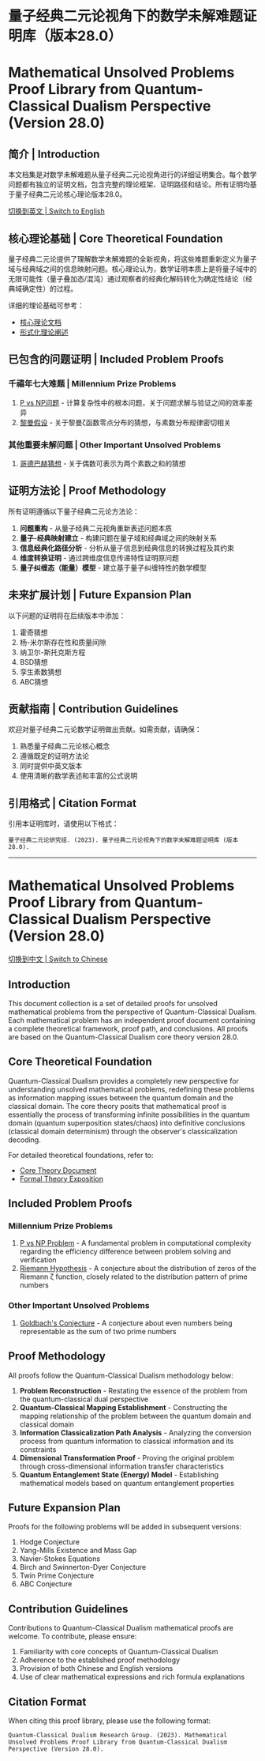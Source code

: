 # 量子经典二元论视角下的数学未解难题证明库（版本28.0）
# Mathematical Unsolved Problems Proof Library from Quantum-Classical Dualism Perspective (Version 28.0)

## 简介 | Introduction

本文档集是对数学未解难题从量子经典二元论视角进行的详细证明集合。每个数学问题都有独立的证明文档，包含完整的理论框架、证明路径和结论。所有证明均基于量子经典二元论核心理论版本28.0。

[切换到英文 | Switch to English](#mathematical-unsolved-problems-proof-library-from-quantum-classical-dualism-perspective-version-280)

## 核心理论基础 | Core Theoretical Foundation

量子经典二元论提供了理解数学未解难题的全新视角，将这些难题重新定义为量子域与经典域之间的信息映射问题。核心理论认为，数学证明本质上是将量子域中的无限可能性（量子叠加态/混沌）通过观察者的经典化解码转化为确定性结论（经典域确定性）的过程。

详细的理论基础可参考：
- [核心理论文档](../core.md)
- [形式化理论阐述](../formal_theory.md)

## 已包含的问题证明 | Included Problem Proofs

### 千禧年七大难题 | Millennium Prize Problems

1. [P vs NP问题](p_vs_np_problem.md) - 计算复杂性中的根本问题，关于问题求解与验证之间的效率差异
2. [黎曼假设](riemann_hypothesis.md) - 关于黎曼ζ函数零点分布的猜想，与素数分布规律密切相关

### 其他重要未解问题 | Other Important Unsolved Problems

1. [哥德巴赫猜想](goldbach_conjecture.md) - 关于偶数可表示为两个素数之和的猜想

## 证明方法论 | Proof Methodology

所有证明遵循以下量子经典二元论方法论：

1. **问题重构** - 从量子经典二元视角重新表述问题本质
2. **量子-经典映射建立** - 构建问题在量子域和经典域之间的映射关系
3. **信息经典化路径分析** - 分析从量子信息到经典信息的转换过程及其约束
4. **维度转换证明** - 通过跨维度信息传递特性证明原问题
5. **量子纠缠态（能量）模型** - 建立基于量子纠缠特性的数学模型

## 未来扩展计划 | Future Expansion Plan

以下问题的证明将在后续版本中添加：

1. 霍奇猜想
2. 杨-米尔斯存在性和质量间隙
3. 纳卫尔-斯托克斯方程
4. BSD猜想
5. 孪生素数猜想
6. ABC猜想

## 贡献指南 | Contribution Guidelines

欢迎对量子经典二元论数学证明做出贡献。如需贡献，请确保：

1. 熟悉量子经典二元论核心概念
2. 遵循既定的证明方法论
3. 同时提供中英文版本
4. 使用清晰的数学表述和丰富的公式说明

## 引用格式 | Citation Format

引用本证明库时，请使用以下格式：

```
量子经典二元论研究组. (2023). 量子经典二元论视角下的数学未解难题证明库 (版本28.0).
```

---

# Mathematical Unsolved Problems Proof Library from Quantum-Classical Dualism Perspective (Version 28.0)

[切换到中文 | Switch to Chinese](#量子经典二元论视角下的数学未解难题证明库版本280)

## Introduction

This document collection is a set of detailed proofs for unsolved mathematical problems from the perspective of Quantum-Classical Dualism. Each mathematical problem has an independent proof document containing a complete theoretical framework, proof path, and conclusions. All proofs are based on the Quantum-Classical Dualism core theory version 28.0.

## Core Theoretical Foundation

Quantum-Classical Dualism provides a completely new perspective for understanding unsolved mathematical problems, redefining these problems as information mapping issues between the quantum domain and the classical domain. The core theory posits that mathematical proof is essentially the process of transforming infinite possibilities in the quantum domain (quantum superposition states/chaos) into definitive conclusions (classical domain determinism) through the observer's classicalization decoding.

For detailed theoretical foundations, refer to:
- [Core Theory Document](../core.md)
- [Formal Theory Exposition](../formal_theory.md)

## Included Problem Proofs

### Millennium Prize Problems

1. [P vs NP Problem](p_vs_np_problem.md) - A fundamental problem in computational complexity regarding the efficiency difference between problem solving and verification
2. [Riemann Hypothesis](riemann_hypothesis.md) - A conjecture about the distribution of zeros of the Riemann ζ function, closely related to the distribution pattern of prime numbers

### Other Important Unsolved Problems

1. [Goldbach's Conjecture](goldbach_conjecture.md) - A conjecture about even numbers being representable as the sum of two prime numbers

## Proof Methodology

All proofs follow the Quantum-Classical Dualism methodology below:

1. **Problem Reconstruction** - Restating the essence of the problem from the quantum-classical dual perspective
2. **Quantum-Classical Mapping Establishment** - Constructing the mapping relationship of the problem between the quantum domain and classical domain
3. **Information Classicalization Path Analysis** - Analyzing the conversion process from quantum information to classical information and its constraints
4. **Dimensional Transformation Proof** - Proving the original problem through cross-dimensional information transfer characteristics
5. **Quantum Entanglement State (Energy) Model** - Establishing mathematical models based on quantum entanglement properties

## Future Expansion Plan

Proofs for the following problems will be added in subsequent versions:

1. Hodge Conjecture
2. Yang-Mills Existence and Mass Gap
3. Navier-Stokes Equations
4. Birch and Swinnerton-Dyer Conjecture
5. Twin Prime Conjecture
6. ABC Conjecture

## Contribution Guidelines

Contributions to Quantum-Classical Dualism mathematical proofs are welcome. To contribute, please ensure:

1. Familiarity with core concepts of Quantum-Classical Dualism
2. Adherence to the established proof methodology
3. Provision of both Chinese and English versions
4. Use of clear mathematical expressions and rich formula explanations

## Citation Format

When citing this proof library, please use the following format:

```
Quantum-Classical Dualism Research Group. (2023). Mathematical Unsolved Problems Proof Library from Quantum-Classical Dualism Perspective (Version 28.0).
``` 